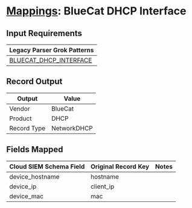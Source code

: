 # [Mappings](README.md): BlueCat DHCP Interface

## Input Requirements

|Legacy Parser Grok Patterns|
|-------------|
|[BLUECAT_DHCP_INTERFACE](../legacy_parsers/BLUECAT_DHCP_INTERFACE.md)|

## Record Output

|Output|Value|
|------|-----|
|Vendor|BlueCat|
|Product|DHCP|
|Record Type|NetworkDHCP|

## Fields Mapped

|Cloud SIEM Schema Field|Original Record Key|Notes|
|-----------------------|-------------------|-----|
|device_hostname|hostname||
|device_ip|client_ip||
|device_mac|mac||

